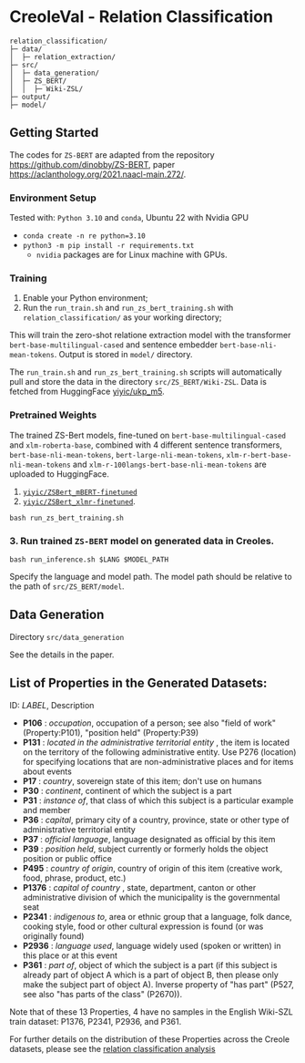 # CreoleVal - Relation Classification

```
relation_classification/
├─ data/
│  ├─ relation_extraction/
├─ src/
│  ├─ data_generation/
│  ├─ ZS_BERT/
│  │  ├─ Wiki-ZSL/
├─ output/
├─ model/
```

## Getting Started

The codes for `ZS-BERT` are adapted from the repository https://github.com/dinobby/ZS-BERT, paper https://aclanthology.org/2021.naacl-main.272/.


### Environment Setup
Tested with: `Python 3.10` and `conda`, Ubuntu 22 with Nvidia GPU
- `conda create -n re python=3.10`
- `python3 -m pip install -r requirements.txt`
  - `nvidia` packages are for Linux machine with GPUs.
  

### Training

<!-- ### 2. Run `ZS-BERT` model training with UKP data. -->
1. Enable your Python environment;
2. Run the `run_train.sh` and `run_zs_bert_training.sh` with `relation_classification/` as your working directory;

This will train the zero-shot relatione extraction model 
with the transformer  `bert-base-multilingual-cased` and 
sentence embedder `bert-base-nli-mean-tokens`. Output is stored in `model/` directory.

The `run_train.sh` and `run_zs_bert_training.sh` scripts will automatically pull and store the data in the directory `src/ZS_BERT/Wiki-ZSL`.
Data is fetched from HuggingFace [yiyic/ukp_m5](https://huggingface.co/datasets/yiyic/ukp_m5).


### Pretrained Weights

The trained ZS-Bert models, fine-tuned on `bert-base-multilingual-cased` and `xlm-roberta-base`, combined with 
4 different sentence transformers, `bert-base-nli-mean-tokens`, `bert-large-nli-mean-tokens`, `xlm-r-bert-base-nli-mean-tokens`
and `xlm-r-100langs-bert-base-nli-mean-tokens` are uploaded to HuggingFace. 

1. [`yiyic/ZSBert_mBERT-finetuned`](https://huggingface.co/yiyic/ZSBert_mBERT-finetuned) 
2. [`yiyic/ZSBert_xlmr-finetuned`](https://huggingface.co/yiyic/ZSBert_xlmr-finetuned).


`bash run_zs_bert_training.sh`



### 3. Run trained `ZS-BERT` model on generated data in Creoles.
`bash run_inference.sh $LANG $MODEL_PATH`

Specify the language and model path. The model path should be relative to the path of `src/ZS_BERT/model`.



## Data Generation
Directory `src/data_generation`

See the details in the paper. 

[//]: # ()
[//]: # (## Preprocessing )

[//]: # ()
[//]: # (1. read wikidumps, preprocessing text by removing HTML tags, annotate the items where there is a wikipedia link or by OpenTapioca)

[//]: # (`WikiReader.py`)

[//]: # (- Input: Wikidumps)

[//]: # (- Output: `data/processed_wikidumps/`)

[//]: # ()
[//]: # (2. processing the preprocessed wikidumps and prepare for Relation Extraction.)

[//]: # (- `processing_re.py`)

[//]: # (- input: `data/processed_wikidumps/`)

[//]: # (- output: `data/ent_extraction`)

[//]: # (  - json files, including tokens and the locations of the entities.)

[//]: # ()
[//]: # (## Clustering and Data Selection)

[//]: # ()
[//]: # (1. processing the preprocessed wikidumps)

[//]: # (`clustering_kmeans.py`)

[//]: # (- `load_json_data`)

[//]: # (- `save_dfs`)

[//]: # (- output: `data/clustering/dfs`)

[//]: # ()
[//]: # (2. Fuzzywuzzy, Affinity Propagation, LCS suffix tree.)

[//]: # (=> clustering the potential similar sentences together. )

[//]: # ()
[//]: # (- input: `data/clustering/dfs` )

[//]: # (- output: `data/affinityPropagation/results/`)

[//]: # (  - split by 500)

[//]: # (  - affinity clustering, the longest common sequence.)

[//]: # ()
[//]: # ()
[//]: # (## Post-processing results)

[//]: # ()
[//]: # (script `src/Relation Extraction/strech_data.py`)

[//]: # (- `get_properties_for_each_lang`)

[//]: # (  - inputfile `data/triples-wd/#LANG.csv`)

[//]: # (  - outputfile: `data/properties` the properties for each language for the datasets)

[//]: # (- `stretching_triples`)

[//]: # (  - get the triples from `data/triples-wd/#LANG.csv` into json files `data/triples-wd/#LANG.json`)

[//]: # (  )
[//]: # (- `post_processing`)

[//]: # (  -processing the ZS_BERT results with the wikidata_ids)

[//]: # (  - input: `ZS_BERT/output` and `data/processed_wikidumps/#_anno.csv`)

[//]: # (  - output: `data/post-processed/partial`)

[//]: # ()
[//]: # (## Check triples)

[//]: # (`python src/data_generation/check_triples.py xxx`)

[//]: # (- input files from `data/relation_extraction/properties`)

[//]: # (- check if the triples exist in wikidata.)



## List of Properties in the Generated Datasets:
ID: _LABEL_, Description
* __P106__ : _occupation_, occupation of a person; see also "field of work" (Property:P101), "position held" (Property:P39)	
* __P131__ : _located in the administrative territorial entity_ , the item is located on the territory of the following administrative entity. Use P276 (location) for specifying locations that are non-administrative places and for items about events	
* __P17__ : _country_,	sovereign state of this item; don't use on humans
* __P30__ : _continent_, continent of which the subject is a part
* __P31__ : _instance of_,	that class of which this subject is a particular example and member
* __P36__ : _capital_,	primary city of a country, province, state or other type of administrative territorial entity
* __P37__ : _official language_, language designated as official by this item
* __P39__ : _position held_, subject currently or formerly holds the object position or public office
* __P495__ : _country of origin_, 	country of origin of this item (creative work, food, phrase, product, etc.)
* __P1376__ : _capital of country_ , state, department, canton or other administrative division of which the municipality is the governmental seat
* __P2341__ : _indigenous to_,	area or ethnic group that a language, folk dance, cooking style, food or other cultural expression is found (or was originally found)
* __P2936__ : _language used_,	language widely used (spoken or written) in this place or at this event
* __P361__ : _part of_,	object of which the subject is a part (if this subject is already part of object A which is a part of object B, then please only make the subject part of object A). Inverse property of "has part" (P527, see also "has parts of the class" (P2670)).

Note that of these 13 Properties, 4 have no samples in the English Wiki-SZL train dataset: P1376, P2341, P2936, and P361. 

For further details on the distribution of these Properties across the Creole datasets, please see the [relation classification analysis]() 

[//]: # ()
[//]: # (- selected `data/relation_extraction/selected`)

[//]: # (- #1.output files from zs-bert `data/relation_extraction/zs-output`)

[//]: # ()
[//]: # (- use the selected json files to run inference again. )

[//]: # (` python inference.py ../../data/relation_extraction/selected/tpi.json ../../data/relation_extraction/selected/properties/tpi.json ../output/01`)

[//]: # ()

